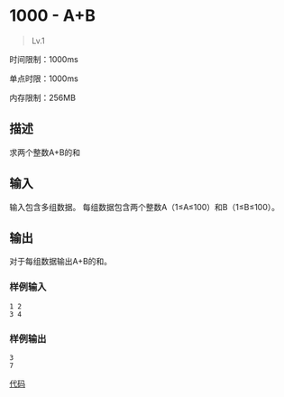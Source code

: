 # 1000 - A+B 
>Lv.1

时间限制：1000ms

单点时限：1000ms

内存限制：256MB

## 描述 
求两个整数A+B的和

## 输入 
输入包含多组数据。
每组数据包含两个整数A（1≤A≤100）和B（1≤B≤100）。

## 输出 
对于每组数据输出A+B的和。

### 样例输入
	1 2
	3 4

### 样例输出
	3
	7
[代码](./NumberAdd.java)
